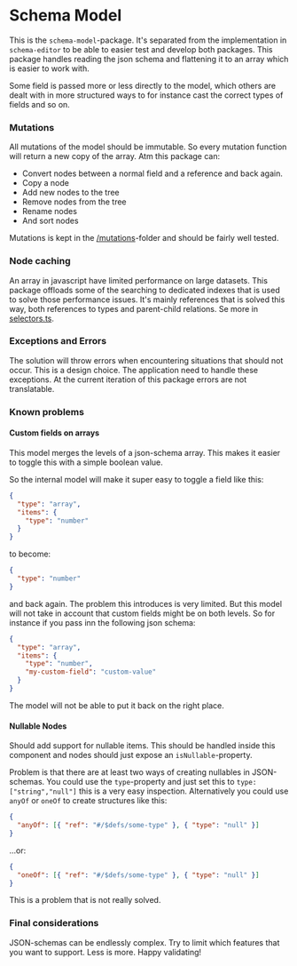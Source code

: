 # Schema Model

This is the `schema-model`-package. It's separated from the implementation in `schema-editor` to be able to easier
test and develop both packages. This package handles reading the json schema and flattening it to an array which
is easier to work with.

Some field is passed more or less directly to the model, which others are dealt with in more structured ways to for
instance cast the correct types of fields and so on.

### Mutations

All mutations of the model should be immutable. So every mutation function will return a new copy of the array. Atm
this package can:

- Convert nodes between a normal field and a reference and back again.
- Copy a node
- Add new nodes to the tree
- Remove nodes from the tree
- Rename nodes
- And sort nodes

Mutations is kept in the [/mutations](src/lib/mutations)-folder and should be fairly well tested.

### Node caching

An array in javascript have limited performance on large datasets. This package offloads some of the searching to dedicated
indexes that is used to solve those performance issues. It's mainly references that is solved this way, both references
to types and parent-child relations. Se more in [selectors.ts](src/lib/selectors.ts).

### Exceptions and Errors

The solution will throw errors when encountering situations that should not occur. This is a design choice. The application
need to handle these exceptions. At the current iteration of this package errors are not translatable.

### Known problems

#### Custom fields on arrays

This model merges the levels of a json-schema array. This makes it easier to toggle this with a simple boolean value.

So the internal model will make it super easy to toggle a field like this:

```json
{
  "type": "array",
  "items": {
    "type": "number"
  }
}
```

to become:

```json
{
  "type": "number"
}
```

and back again. The problem this introduces is very limited. But this model will not take in account that custom fields
might be on both levels. So for instance if you pass inn the following json schema:

```json
{
  "type": "array",
  "items": {
    "type": "number",
    "my-custom-field": "custom-value"
  }
}
```

The model will not be able to put it back on the right place.

#### Nullable Nodes

Should add support for nullable items. This should be handled inside this component and
nodes should just expose an `isNullable`-property.

Problem is that there are at least two ways of creating nullables in JSON-schemas. You could
use the `type`-property and just set this to `type: ["string","null"]` this is a very easy
inspection. Alternatively you could use `anyOf` or `oneOf` to create structures like this:

```json
{
  "anyOf": [{ "ref": "#/$defs/some-type" }, { "type": "null" }]
}
```

...or:

```json
{
  "oneOf": [{ "ref": "#/$defs/some-type" }, { "type": "null" }]
}
```

This is a problem that is not really solved.

### Final considerations

JSON-schemas can be endlessly complex. Try to limit which features that you want to support. Less is more. Happy validating!
